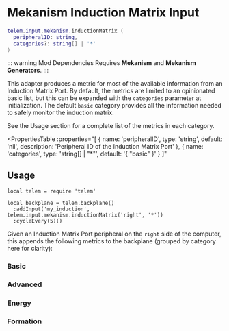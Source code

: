 <script setup>
  import { data as metrics } from './common/metrics.data.ts'
</script>

# Mekanism Induction Matrix Input <RepoLink path="lib/input/mekanism/InductionMatrixInputAdapter.lua" />

```lua
telem.input.mekanism.inductionMatrix (
  peripheralID: string,
  categories?: string[] | '*'
)
```

::: warning Mod Dependencies
Requires **Mekanism** and **Mekanism Generators**.
:::

This adapter produces a metric for most of the available information from an Induction Matrix Port. By default, the metrics are limited to an opinionated basic list, but this can be expanded with the `categories` parameter at initialization. The default `basic` category provides all the information needed to safely monitor the induction matrix.

See the Usage section for a complete list of the metrics in each category.

<PropertiesTable
  :properties="[
    {
      name: 'peripheralID',
      type: 'string',
      default: 'nil',
      description: 'Peripheral ID of the Induction Matrix Port'
    },
    {
      name: 'categories',
      type: 'string[] | &quot;*&quot;',
      default: '{ &quot;basic&quot; }'
    }
  ]"
>
<template v-slot:categories>

List of metric categories to query. The value `"*"` can be used to include all categories, which are listed below.

```lua
{ "basic", "advanced", "energy", "formation" }
```
</template>
</PropertiesTable>

## Usage

```lua{4}
local telem = require 'telem'

local backplane = telem.backplane()
  :addInput('my_induction', telem.input.mekanism.inductionMatrix('right', '*'))
  :cycleEvery(5)()
```

Given an Induction Matrix Port peripheral on the `right` side of the computer, this appends the following metrics to the backplane (grouped by category here for clarity):

### Basic

<MetricTable
  prefix="mekinduction:"
  :metrics="[
    ...metrics.genericMachine.basic,
    { name: 'energy_input',             value: '0.0 - inf', unit: 'FE/t' },
    { name: 'energy_output',            value: '0.0 - inf', unit: 'FE/t' },
    { name: 'energy_transfer_cap',      value: '0 - inf',   unit: 'FE/t' }
  ]"
/>

### Advanced

<MetricTable
  prefix="mekinduction:"
  :metrics="[
    ...metrics.genericMachine.advanced,
  ]"
/>

### Energy

<MetricTable
  prefix="mekinduction:"
  :metrics="[
    ...metrics.genericMachine.energy,
  ]"
/>

### Formation

<MetricTable
  prefix="mekinduction:"
  :metrics="[
    ...metrics.multiblock.formation,
    { name: 'installed_cells',     value: '0 - inf' },
    { name: 'installed_providers', value: '0 - inf' }
  ]"
/>
